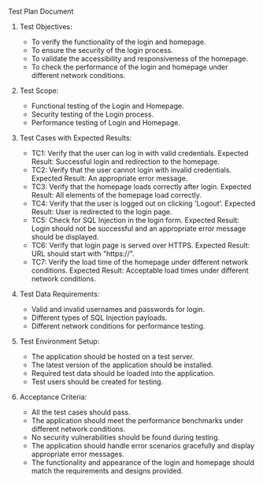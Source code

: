Test Plan Document

1. Test Objectives:
   - To verify the functionality of the login and homepage.
   - To ensure the security of the login process.
   - To validate the accessibility and responsiveness of the homepage.
   - To check the performance of the login and homepage under different network conditions.

2. Test Scope:
   - Functional testing of the Login and Homepage.
   - Security testing of the Login process.
   - Performance testing of Login and Homepage.

3. Test Cases with Expected Results:
   - TC1: Verify that the user can log in with valid credentials. Expected Result: Successful login and redirection to the homepage.
   - TC2: Verify that the user cannot login with invalid credentials. Expected Result: An appropriate error message.
   - TC3: Verify that the homepage loads correctly after login. Expected Result: All elements of the homepage load correctly.
   - TC4: Verify that the user is logged out on clicking 'Logout'. Expected Result: User is redirected to the login page.
   - TC5: Check for SQL Injection in the login form. Expected Result: Login should not be successful and an appropriate error message should be displayed.
   - TC6: Verify that login page is served over HTTPS. Expected Result: URL should start with "https://".
   - TC7: Verify the load time of the homepage under different network conditions. Expected Result: Acceptable load times under different network conditions.

4. Test Data Requirements:
   - Valid and invalid usernames and passwords for login.
   - Different types of SQL Injection payloads.
   - Different network conditions for performance testing.

5. Test Environment Setup:
   - The application should be hosted on a test server.
   - The latest version of the application should be installed.
   - Required test data should be loaded into the application.
   - Test users should be created for testing.

6. Acceptance Criteria:
   - All the test cases should pass.
   - The application should meet the performance benchmarks under different network conditions.
   - No security vulnerabilities should be found during testing.
   - The application should handle error scenarios gracefully and display appropriate error messages.
   - The functionality and appearance of the login and homepage should match the requirements and designs provided.